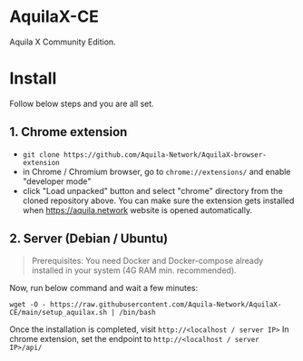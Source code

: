 # AquilaX-CE
Aquila X Community Edition.

# Install
Follow below steps and you are all set.
## 1. Chrome extension
- `git clone https://github.com/Aquila-Network/AquilaX-browser-extension`
- in Chrome / Chromium browser, go to `chrome://extensions/` and enable "developer mode"
- click "Load unpacked" button and select "chrome" directory from the cloned repository above. You can make sure the extension gets installed when https://aquila.network website is opened automatically.
## 2. Server (Debian / Ubuntu)
> Prerequisites: You need Docker and Docker-compose already installed in your system (4G RAM min. recommended).

Now, run below command and wait a few minutes:
```
wget -O - https://raw.githubusercontent.com/Aquila-Network/AquilaX-CE/main/setup_aquilax.sh | /bin/bash
```
Once the installation is completed, visit `http://<localhost / server IP>`
In chrome extension, set the endpoint to `http://<localhost / server IP>/api/`
